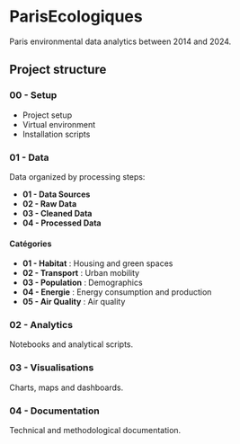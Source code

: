 # ParisEcologiques

Paris environmental data analytics between 2014 and 2024.

## Project structure

### 00 - Setup
- Project setup
- Virtual environment
- Installation scripts

### 01 - Data
Data organized by processing steps:
- **01 - Data Sources**
- **02 - Raw Data**
- **03 - Cleaned Data**
- **04 - Processed Data**

#### Catégories
- **01 - Habitat** : Housing and green spaces
- **02 - Transport** : Urban mobility
- **03 - Population** : Demographics
- **04 - Energie** : Energy consumption and production
- **05 - Air Quality** : Air quality

### 02 - Analytics
Notebooks and analytical scripts.

### 03 - Visualisations
Charts, maps and dashboards.

### 04 - Documentation
Technical and methodological documentation.